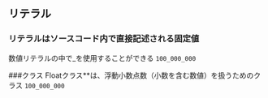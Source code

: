 
## リテラル
### リテラルはソースコード内で直接記述される固定値
数値リテラルの中で_を使用することができる
```100_000_000```

###クラス
Floatクラス**は、浮動小数点数（小数を含む数値）を扱うためのクラス
```100_000_000```
